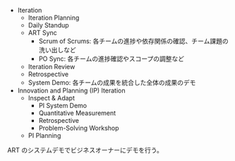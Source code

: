 - Iteration
  - Iteration Planning
  - Daily Standup
  - ART Sync
    - Scrum of Scrums: 各チームの進捗や依存関係の確認、チーム課題の洗い出しなど
    - PO Sync: 各チームの進捗確認やスコープの調整など
  - Iteration Review
  - Retrospective
  - System Demo: 各チームの成果を統合した全体の成果のデモ
- Innovation and Planning (IP) Iteration
  - Inspect & Adapt
    - PI System Demo
    - Quantitative Measurement
    - Retrospective
    - Problem-Solving Workshop
  - PI Planning

ART のシステムデモでビジネスオーナーにデモを行う。
